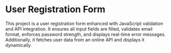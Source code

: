 # User Registration Form

This project is a user registration form enhanced with JavaScript validation and API integration. It ensures all input fields are filled, validates email format, enforces password strength, and displays real-time error messages. Additionally, it fetches user data from an online API and displays it dynamically.
